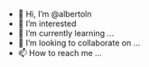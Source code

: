 - 👋 Hi, I’m @albertoln
- 👀 I’m interested 
- 🌱 I’m currently learning ...
- 💞️ I’m looking to collaborate on ...
- 📫 How to reach me ...

<!---
albertoln/albertoln is a ✨ special ✨ repository because its `README.md` (this file) appears on your GitHub profile.
You can click the Preview link to take a look at your changes.
--->
